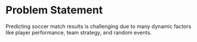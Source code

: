 # Problem Statement

Predicting soccer match results is challenging due to many dynamic factors like player performance, team strategy, and random events.
